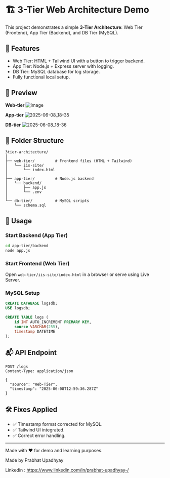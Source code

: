 
# 🏗️ 3-Tier Web Architecture Demo

This project demonstrates a simple **3-Tier Architecture**: Web Tier (Frontend), App Tier (Backend), and DB Tier (MySQL).

## 🎯 Features

- Web Tier: HTML + Tailwind UI with a button to trigger backend.
- App Tier: Node.js + Express server with logging.
- DB Tier: MySQL database for log storage.
- Fully functional local setup.

## 📸 Preview
**Web-tier**
![image](https://github.com/user-attachments/assets/7a72080f-22f1-4102-8b3d-90cc887d82a1)

**App-tier**
![2025-06-08_18-35](https://github.com/user-attachments/assets/2717ed57-a3c4-4d6d-97c2-fa00579b9e2c)

**DB-tier**
![2025-06-08_18-36](https://github.com/user-attachments/assets/da2e905f-0eca-41b8-9454-c4620ca0cf3b)



## 📁 Folder Structure

```
3tier-architecture/
│
├── web-tier/         # Frontend files (HTML + Tailwind)
│   └── iis-site/
│       └── index.html
│
├── app-tier/         # Node.js backend
│   └── backend/
│       ├── app.js
│       └── .env
│
└── db-tier/          # MySQL scripts
    └── schema.sql
```

## 🚀 Usage

### Start Backend (App Tier)

```bash
cd app-tier/backend
node app.js
```

### Start Frontend (Web Tier)

Open `web-tier/iis-site/index.html` in a browser or serve using Live Server.

### MySQL Setup

```sql
CREATE DATABASE logsdb;
USE logsdb;

CREATE TABLE logs (
    id INT AUTO_INCREMENT PRIMARY KEY,
    source VARCHAR(255),
    timestamp DATETIME
);
```

## 📬 API Endpoint

```http
POST /logs
Content-Type: application/json

{
  "source": "Web-Tier",
  "timestamp": "2025-06-08T12:59:36.287Z"
}
```

## 🛠️ Fixes Applied

- ✅ Timestamp format corrected for MySQL.
- ✅ Tailwind UI integrated.
- ✅ Correct error handling.

---

Made with ❤️ for demo and learning purposes.

Made by Prabhat Upadhyay

Linkedin : https://www.linkedin.com/in/prabhat-upadhyay-/

